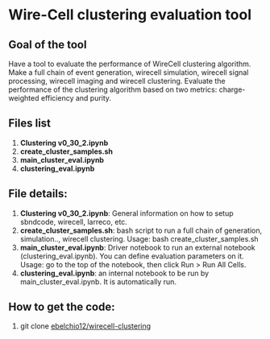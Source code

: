# Wire-Cell clustering evaluation tool


## Goal of the tool

Have a tool to evaluate the performance of WireCell clustering algorithm. Make a full chain of event generation, wirecell simulation, wirecell signal processing, wirecell imaging and wirecell clustering. Evaluate the performance of the clustering algorithm based on two metrics: charge-weighted efficiency and purity.

## Files list

1)	**Clustering v0_30_2.ipynb**
2)	**create_cluster_samples.sh**
3)	**main_cluster_eval.ipynb**
4)	**clustering_eval.ipynb**

## File details:

1)	**Clustering v0_30_2.ipynb**: General information on how to setup sbndcode, wirecell, larreco, etc.
2)	**create_cluster_samples.sh**: bash script to run a full chain of generation, simulation.., wirecell clustering. Usage: bash create_cluster_samples.sh 
3)	**main_cluster_eval.ipynb**: Driver notebook to run an external notebook (clustering_eval.ipynb). You can define evaluation parameters on it. Usage: go to the top of the notebook, then click Run > Run All Cells.
4)	**clustering_eval.ipynb**: an internal notebook to be run by main_cluster_eval.ipynb. It is automatically run.

## How to get the code:

1)	git clone [ebelchio12/wirecell-clustering](https://github.com/ebelchio12/wirecell-clustering.git)

